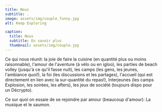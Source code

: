 ```yaml
---
title: Nous
subtitle: .
image: assets/img/couple_funny.jpg
alt: Keep Exploring

caption:
  title: Nous
  subtitle: En savoir plus
  thumbnail: assets/img/couple.jpg
---
```

Ce qui nous réunit: la joie de faire la cuisine (en quantité plus ou moins raisonnable), l'amour de l'aventure (à vélo ou en igloo), les parties de beach volley (jusqu'à ce qu'il fasse nuit), les camps (les gens, les jeunes, l'ambiance quoi!), la foi (les discussions et les partages), l'accueil (qui est directement en lien avec la sur-quantité du repas!), Interjeunes (les camps Explosion, les soirées, les afters), les jeux de société (toujours dispo pour un Décrypto).

Ce sur quoi on essaie de se rejoindre par amour (beaucoup d'amour): La musique et le saumon.
